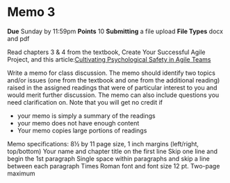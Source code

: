 # Memo 3

**Due** Sunday by 11:59pm **Points** 10 **Submitting** a file upload **File Types** docx and pdf

Read chapters 3 & 4 from the textbook, Create Your Successful Agile Project,
and this article:[Cultivating Psychological Safety in Agile Teams](../additional-readings/M.Rajpal.Cultivating-Psychological-Safety-in-Agile-Teams.pdf)

Write a memo for class discussion. The memo should identify two topics and/or
issues (one from the textbook and one from the additional reading) raised in
the assigned readings that were of particular interest to you and would merit
further discussion.  The memo can also include questions you need clarification
on.  Note that you will get no credit if

- your memo is simply a summary of the readings
- your memo does not have enough content
- Your memo copies large portions of readings

Memo specifications:
8½ by 11 page size, 1 inch margins (left/right, top/bottom)
Your name and chapter title on the first line
Skip one line and begin the 1st paragraph
Single space within paragraphs and skip a line between each paragraph
Times Roman font and font size 12 pt.
Two-page maximum
